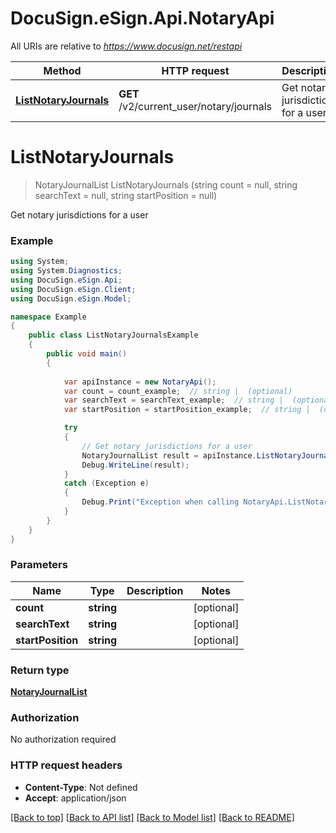 # DocuSign.eSign.Api.NotaryApi

All URIs are relative to *https://www.docusign.net/restapi*

Method | HTTP request | Description
------------- | ------------- | -------------
[**ListNotaryJournals**](NotaryApi.md#listnotaryjournals) | **GET** /v2/current_user/notary/journals | Get notary jurisdictions for a user


<a name="listnotaryjournals"></a>
# **ListNotaryJournals**
> NotaryJournalList ListNotaryJournals (string count = null, string searchText = null, string startPosition = null)

Get notary jurisdictions for a user

### Example
```csharp
using System;
using System.Diagnostics;
using DocuSign.eSign.Api;
using DocuSign.eSign.Client;
using DocuSign.eSign.Model;

namespace Example
{
    public class ListNotaryJournalsExample
    {
        public void main()
        {
            
            var apiInstance = new NotaryApi();
            var count = count_example;  // string |  (optional) 
            var searchText = searchText_example;  // string |  (optional) 
            var startPosition = startPosition_example;  // string |  (optional) 

            try
            {
                // Get notary jurisdictions for a user
                NotaryJournalList result = apiInstance.ListNotaryJournals(count, searchText, startPosition);
                Debug.WriteLine(result);
            }
            catch (Exception e)
            {
                Debug.Print("Exception when calling NotaryApi.ListNotaryJournals: " + e.Message );
            }
        }
    }
}
```

### Parameters

Name | Type | Description  | Notes
------------- | ------------- | ------------- | -------------
 **count** | **string**|  | [optional] 
 **searchText** | **string**|  | [optional] 
 **startPosition** | **string**|  | [optional] 

### Return type

[**NotaryJournalList**](NotaryJournalList.md)

### Authorization

No authorization required

### HTTP request headers

 - **Content-Type**: Not defined
 - **Accept**: application/json

[[Back to top]](#) [[Back to API list]](../README.md#documentation-for-api-endpoints) [[Back to Model list]](../README.md#documentation-for-models) [[Back to README]](../README.md)


